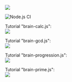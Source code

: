 <a href="https://codeclimate.com/github/denbon05/frontend-project-lvl1/maintainability"><img src="https://api.codeclimate.com/v1/badges/0ef3d7c812c2243656dd/maintainability" /></a>

![Node.js CI](https://github.com/denbon05/frontend-project-lvl1/workflows/Node.js%20CI/badge.svg)

<p>
Tutorial "brain-calc.js":<br>
<a href="https://asciinema.org/a/uW8NTANTbSNugYQ4MCfhIQhHd" target="_blank"><img src="https://asciinema.org/a/uW8NTANTbSNugYQ4MCfhIQhHd.svg" /></a>
<p>
Tutorial "brain-gcd.js":<br>
<a href="https://asciinema.org/a/JCQUPqqkNWBjnOyFLtprtNKcO" target="_blank"><img src="https://asciinema.org/a/JCQUPqqkNWBjnOyFLtprtNKcO.svg" /></a>
<p>
Tutorial "brain-progression.js":<br> 
<a href="https://asciinema.org/a/jrgUjLFxrIhL6zQJ40c81Jjfv" target="_blank"><img src="https://asciinema.org/a/jrgUjLFxrIhL6zQJ40c81Jjfv.svg" /></a>
<p>
Tutorial "brain-prime.js":<br>
<a href="https://asciinema.org/a/dXVgAQM5iURqTd6hQD8l8UXSh" target="_blank"><img src="https://asciinema.org/a/dXVgAQM5iURqTd6hQD8l8UXSh.svg" /></a>
	
<script id="asciicast-dXVgAQM5iURqTd6hQD8l8UXSh" src="https://asciinema.org/a/dXVgAQM5iURqTd6hQD8l8UXSh.js" async></script>
